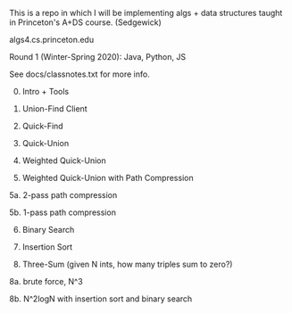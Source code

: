 
This is a repo in which I will be implementing algs + data structures
taught in Princeton's A+DS course. (Sedgewick)

algs4.cs.princeton.edu


Round 1 (Winter-Spring 2020): Java, Python, JS

See docs/classnotes.txt for more info.

0. Intro + Tools

1. Union-Find Client

2. Quick-Find

3. Quick-Union

4. Weighted Quick-Union
    
5. Weighted Quick-Union with Path Compression

5a. 2-pass path compression

5b. 1-pass path compression

6. Binary Search

7. Insertion Sort

8. Three-Sum (given N ints, how many triples sum to zero?)

8a. brute force, N^3

8b. N^2logN with insertion sort and binary search


